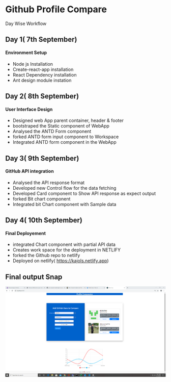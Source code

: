# Github Profile Compare
 Day Wise Workflow
 
 ## Day 1( 7th September)
#### Environment Setup
 - Node js Installation
 - Create-react-app installation
 - React Dependency installation
 - Ant design module instation
 
## Day 2( 8th September)
#### User Interface Design
 - Designed web App parent container, header & footer 
 - bootstraped the Static component of WebApp
 - Analysed the ANTD Form component
 - forked ANTD form input component to Workspace
 - Integrated ANTD form component in the WebApp
## Day 3( 9th September)
#### GitHub API integration
 - Analysed the API response format
 - Developed new Control flow for the data fetching
 - Developed Card component to Show API response as expect output
 - forked Bit chart component
 - Integrated bit Chart component with Sample data
 ## Day 4( 10th September)
#### Final Deployement
 - integrated Chart component with partial API data
 - Creates work space for the deployment in NETLIFY
 - forked the Github repo to netlify
 - Deployed on netlify( https://kajols.netlify.app)
 
## Final output Snap
![Output Snap](screen.png)
